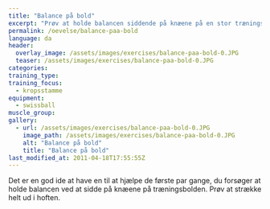 ```yaml
---
title: "Balance på bold"
excerpt: "Prøv at holde balancen siddende på knæene på en stor træningsbold."
permalink: /oevelse/balance-paa-bold
language: da
header:
  overlay_image: /assets/images/exercises/balance-paa-bold-0.JPG
  teaser: /assets/images/exercises/balance-paa-bold-0.JPG
categories:
training_type: 
training_focus: 
  - kropsstamme
equipment:
  - swissball
muscle_group:
gallery:
  - url: /assets/images/exercises/balance-paa-bold-0.JPG
    image_path: /assets/images/exercises/balance-paa-bold-0.JPG
    alt: "Balance på bold"
    title: "Balance på bold"
last_modified_at: 2011-04-18T17:55:55Z
---
```


Det er en god ide at have en til at hjælpe de første par gange, du forsøger at holde balancen ved at sidde på knæene på træningsbolden. Prøv at strække helt ud i hoften.
